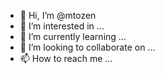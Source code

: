 - 👋 Hi, I’m @mtozen
- 👀 I’m interested in ...
- 🌱 I’m currently learning ...
- 💞️ I’m looking to collaborate on ...
- 📫 How to reach me ...

<!---
mtozen/mtozen is a ✨ special ✨ repository because its `README.md` (this file) appears on your GitHub profile.
You can click the Preview link to take a look at your changes.
--->
